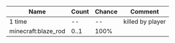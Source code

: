 | Name                | Count | Chance | Comment          |
| ------------------- | ----- | ------ | ---------------- |
| 1 time              |    -- |     -- | killed by player |
| minecraft:blaze_rod |  0..1 |   100% |                  |